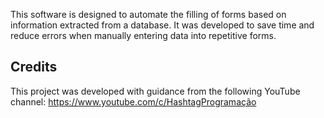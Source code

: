 This software is designed to automate the filling of forms based on information extracted from a database. It was developed to save time and reduce errors when manually entering data into repetitive forms.

## Credits

This project was developed with guidance from the following YouTube channel: https://www.youtube.com/c/HashtagProgramação

